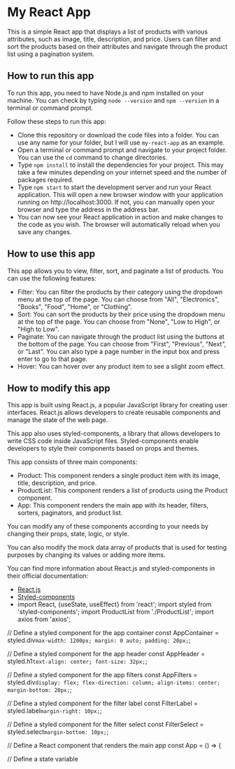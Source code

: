 
# My React App

This is a simple React app that displays a list of products with various attributes, such as image, title, description, and price. Users can filter and sort the products based on their attributes and navigate through the product list using a pagination system.

## How to run this app

To run this app, you need to have Node.js and npm installed on your machine. You can check by typing `node --version` and `npm --version` in a terminal or command prompt.

Follow these steps to run this app:

- Clone this repository or download the code files into a folder. You can use any name for your folder, but I will use `my-react-app` as an example.
- Open a terminal or command prompt and navigate to your project folder. You can use the `cd` command to change directories.
- Type `npm install` to install the dependencies for your project. This may take a few minutes depending on your internet speed and the number of packages required.
- Type `npm start` to start the development server and run your React application. This will open a new browser window with your application running on http://localhost:3000. If not, you can manually open your browser and type the address in the address bar.
- You can now see your React application in action and make changes to the code as you wish. The browser will automatically reload when you save any changes.

## How to use this app

This app allows you to view, filter, sort, and paginate a list of products. You can use the following features:

- Filter: You can filter the products by their category using the dropdown menu at the top of the page. You can choose from "All", "Electronics", "Books", "Food", "Home", or "Clothing".
- Sort: You can sort the products by their price using the dropdown menu at the top of the page. You can choose from "None", "Low to High", or "High to Low".
- Paginate: You can navigate through the product list using the buttons at the bottom of the page. You can choose from "First", "Previous", "Next", or "Last". You can also type a page number in the input box and press enter to go to that page.
- Hover: You can hover over any product item to see a slight zoom effect.

## How to modify this app

This app is built using React.js, a popular JavaScript library for creating user interfaces. React.js allows developers to create reusable components and manage the state of the web page.

This app also uses styled-components, a library that allows developers to write CSS code inside JavaScript files. Styled-components enable developers to style their components based on props and themes.

This app consists of three main components:

- Product: This component renders a single product item with its image, title, description, and price.
- ProductList: This component renders a list of products using the Product component.
- App: This component renders the main app with its header, filters, sorters, paginators, and product list.

You can modify any of these components according to your needs by changing their props, state, logic, or style.

You can also modify the mock data array of products that is used for testing purposes by changing its values or adding more items.

You can find more information about React.js and styled-components in their official documentation:

- [React.js](https://reactjs.org/)
- [Styled-components](https://styled-components.com/)
- import React, {useState, useEffect} from 'react';
import styled from 'styled-components';
import ProductList from './ProductList';
import axios from 'axios';

// Define a styled component for the app container
const AppContainer = styled.div`
  max-width: 1200px;
  margin: 0 auto;
  padding: 20px;
`;

// Define a styled component for the app header
const AppHeader = styled.h1`
  text-align: center;
  font-size: 32px;
`;

// Define a styled component for the app filters
const AppFilters = styled.div`
  display: flex;
  flex-direction: column;
  align-items: center;
  margin-bottom: 20px;
`;

// Define a styled component for the filter label
const FilterLabel = styled.label`
  margin-right: 10px;
`;

// Define a styled component for the filter select
const FilterSelect = styled.select`
  margin-bottom: 10px;
`;

// Define a React component that renders the main app
const App = () => {

   // Define a state variable

